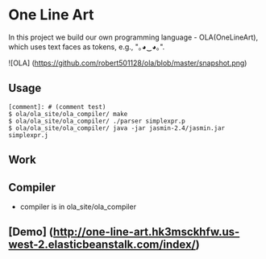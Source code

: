 # One Line Art
In this project we build our own programming language - OLA(OneLineArt), which uses text faces as tokens, e.g., "｡◕‿◕｡".

![OLA] (https://github.com/robert501128/ola/blob/master/snapshot.png)

## Usage
```
[comment]: # (comment test)
$ ola/ola_site/ola_compiler/ make
$ ola/ola_site/ola_compiler/ ./parser simplexpr.p
$ ola/ola_site/ola_compiler/ java -jar jasmin-2.4/jasmin.jar simplexpr.j
```
## Work

## Compiler
- compiler is in ola_site/ola_compiler  

## [Demo] (http://one-line-art.hk3msckhfw.us-west-2.elasticbeanstalk.com/index/)
